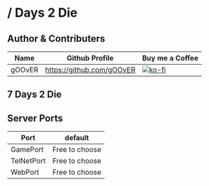 # / Days 2 Die

## Author & Contributers
| Name        | Github Profile  | Buy me a Coffee |
| ------------- |-------------|-------------|
|   gOOvER   | https://github.com/gOOvER | [![ko-fi](https://ko-fi.com/img/githubbutton_sm.svg)](https://ko-fi.com/B0B351D0Q) |


## 7 Days 2 Die

## Server Ports

| Port  | default |
|-------|---------|
|GamePort  | Free to choose    |
|TelNetPort| Free to choose    |
|WebPort   | Free to choose    |
